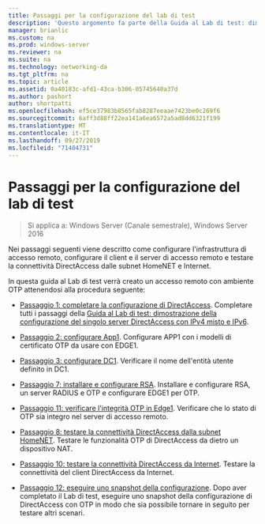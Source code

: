 ```yaml
---
title: Passaggi per la configurazione del lab di test
description: 'Questo argomento fa parte della Guida al Lab di test: dimostrazione di DirectAccess con autenticazione OTP e RSA SecurID per Windows Server 2016'
manager: brianlic
ms.custom: na
ms.prod: windows-server
ms.reviewer: na
ms.suite: na
ms.technology: networking-da
ms.tgt_pltfrm: na
ms.topic: article
ms.assetid: 0a40183c-afd1-43ca-b306-05745640a37d
ms.author: pashort
author: shortpatti
ms.openlocfilehash: ef5ce37983b8565fab8287eeaae7423be0c269f6
ms.sourcegitcommit: 6aff3d88ff22ea141a6ea6572a5ad8dd6321f199
ms.translationtype: MT
ms.contentlocale: it-IT
ms.lasthandoff: 09/27/2019
ms.locfileid: "71404731"
---
```

# <a name="steps-for-configuring-the-test-lab"></a>Passaggi per la configurazione del lab di test

>Si applica a: Windows Server (Canale semestrale), Windows Server 2016

Nei passaggi seguenti viene descritto come configurare l'infrastruttura di accesso remoto, configurare il client e il server di accesso remoto e testare la connettività DirectAccess dalle subnet HomeNET e Internet.  
  
In questa guida al Lab di test verrà creato un accesso remoto con ambiente OTP attenendosi alla procedura seguente:  
  
-   [Passaggio 1: completare la configurazione di DirectAccess](assetId:///4dbf877f-02fb-439b-907a-f5b3f1d8afa6). Completare tutti i passaggi della [Guida al Lab di test: dimostrazione della configurazione del singolo server DirectAccess con IPv4 misto e IPv6](https://go.microsoft.com/fwlink/p/?LinkId=237004).  
  
-   [Passaggio 2: configurare App1](assetId:///c1bb590f-91d4-4ed5-bceb-b0e36eabd4ff). Configurare APP1 con i modelli di certificato OTP da usare con EDGE1.  
  
-   [Passaggio 3: configurare DC1](assetId:///904a6edc-a771-45ed-9630-a34a680bb522). Verificare il nome dell'entità utente definito in DC1.  
  
-   [Passaggio 7: installare e configurare RSA](assetId:///baa4c28c-add7-42e2-8afd-ccc7a559406a). Installare e configurare RSA, un server RADIUS e OTP e configurare EDGE1 per OTP.  
  
-   [Passaggio 11: verificare l'integrità OTP in Edge1](assetId:///3b397a4a-8478-47f2-a932-9e8e048c14ba). Verificare che lo stato di OTP sia integro nel server di accesso remoto.  
  
-   [Passaggio 8: testare la connettività DirectAccess dalla subnet HomeNET](assetId:///ba1652a6-0692-4add-91ca-34a84956ba14). Testare le funzionalità OTP di DirectAccess da dietro un dispositivo NAT.  
  
-   [Passaggio 10: testare la connettività DirectAccess da Internet](assetId:///321149eb-5f23-4a0b-b8fb-1244540126e9). Testare la connettività del client DirectAccess da Internet.  
  
-   [Passaggio 12: eseguire uno snapshot della configurazione](assetId:///8a51ed3c-9c32-402f-85d1-617ce46845b4). Dopo aver completato il Lab di test, eseguire uno snapshot della configurazione di DirectAccess con OTP in modo che sia possibile tornare in seguito per testare altri scenari.  
  


